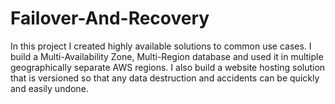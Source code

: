 # Failover-And-Recovery
 In this project I created highly available solutions to common use cases. I build a Multi-Availability Zone, Multi-Region database and used it in multiple geographically separate AWS regions. I also build a website hosting solution that is versioned so that any data destruction and accidents can be quickly and easily undone.
